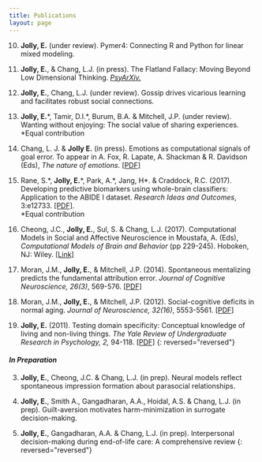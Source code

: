 ```yaml
---
title: Publications
layout: page
---
```


10. **Jolly, E.** (under review). Pymer4: Connecting R and Python for linear mixed modeling.  

9. **Jolly, E.**, & Chang, L.J. (in press). The Flatland Fallacy:  Moving Beyond Low Dimensional Thinking. *[PsyArXiv.](https://psyarxiv.com/zdrfg/)*

8. **Jolly, E.**, Chang, L.J. (under review). Gossip drives vicarious learning and facilitates robust social connections.

7. **Jolly, E.**\*, Tamir, D.I.\*, Burum, B.A. & Mitchell, J.P. (under review). Wanting without enjoying: The social value of sharing experiences.  
\*Equal contribution

6. Chang, L. J. & **Jolly E.** (in press). Emotions as computational signals of goal error. To appear in A. Fox, R. Lapate, A. Shackman & R. Davidson (Eds), *The nature of emotions*. [[PDF]](/assets/pdfs/Jolly_Emotions_Chapter.pdf)

5. Rane, S.\*, **Jolly, E.**\*, Park, A.\*, Jang, H\*. & Craddock, R.C. (2017). Developing predictive biomarkers using whole-brain classifiers: Application to the ABIDE I dataset. *Research Ideas and Outcomes*, 3:e12733. [[PDF]](https://riojournal.com/article/12733/download/pdf/).  
\*Equal contribution

4. Cheong, J.C., **Jolly, E.**, Sul, S. & Chang, L.J. (2017). Computational Models in Social and Affective Neuroscience in Moustafa, A. (Eds), *Computational Models of Brain and Behavior* (pp 229-245). Hoboken, NJ: Wiley. [[Link]](http://onlinelibrary.wiley.com/doi/10.1002/9781119159193.ch17/summary)

3. Moran, J.M., **Jolly, E.**, & Mitchell, J.P. (2014). Spontaneous mentalizing predicts the fundamental attribution error. *Journal of Cognitive Neuroscience, 26(3)*, 569-576. [[PDF]](https://dash.harvard.edu/bitstream/handle/1/13457155/jocn_a_00513.pdf?sequence=1)

2. Moran, J.M., **Jolly, E.**, & Mitchell, J.P. (2012). Social-cognitive deficits in normal aging. *Journal of Neuroscience, 32(16)*, 5553-5561. [[PDF]](http://www.jneurosci.org/content/jneuro/32/16/5553.full.pdf)

1. **Jolly, E.** (2011). Testing domain specificity: Conceptual knowledge of living and non-living things. *The Yale Review of Undergraduate Research in Psychology, 2,* 94-118. [[PDF]](https://campuspress.yale.edu/yrurp/files/2015/11/2010_Jolly-Conceptual-Knowledge-Organization-1un1c9m.pdf)
{: reversed="reversed"}

#### *In Preparation*
3. **Jolly, E.**, Cheong, J.C. & Chang, L.J. (in prep). Neural models reflect spontaneous impression formation about parasocial relationships.

2. **Jolly, E.**, Smith A., Gangadharan, A.A., Hoidal, A.S. & Chang, L.J.  (in prep). Guilt-aversion motivates harm-minimization in surrogate decision-making.

1. **Jolly, E.**, Gangadharan, A.A. & Chang, L.J. (in prep). Interpersonal decision-making during end-of-life care: A comprehensive review
{: reversed="reversed"}
